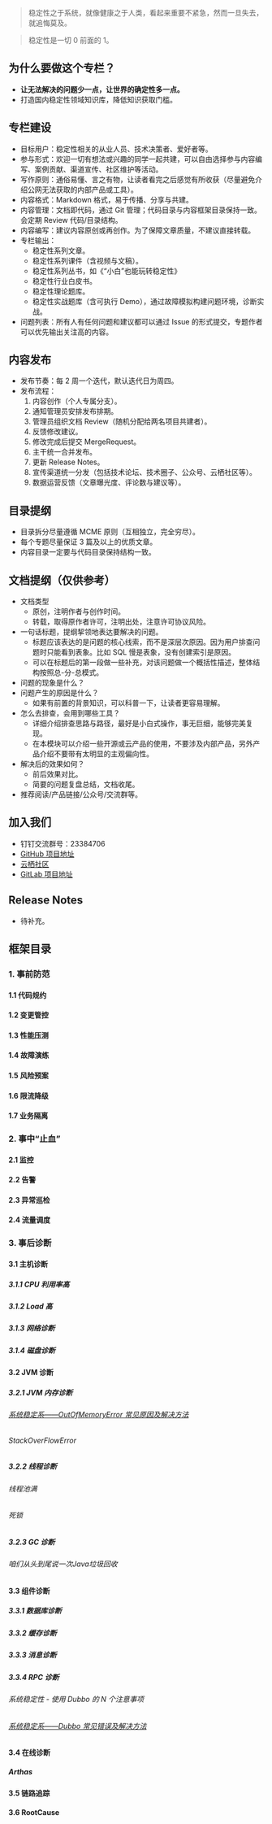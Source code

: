 
> 稳定性之于系统，就像健康之于人类，看起来重要不紧急，然而一旦失去，就追悔莫及。

> 稳定性是一切 0 前面的 1。

## 为什么要做这个专栏？
* **让无法解决的问题少一点，让世界的确定性多一点。**
* 打造国内稳定性领域知识库，降低知识获取门槛。

## 专栏建设
* 目标用户：稳定性相关的从业人员、技术决策者、爱好者等。
* 参与形式：欢迎一切有想法或兴趣的同学一起共建，可以自由选择参与内容编写、案例贡献、渠道宣传、社区维护等活动。
* 写作原则：通俗易懂、言之有物，让读者看完之后感觉有所收获（尽量避免介绍公网无法获取的内部产品或工具）。
* 内容格式：Markdown 格式，易于传播、分享与共建。
* 内容管理：文档即代码，通过 Git 管理；代码目录与内容框架目录保持一致。会定期 Review 代码/目录结构。
* 内容编写：建议内容原创或再创作。为了保障文章质量，不建议直接转载。
* 专栏输出：
	* 稳定性系列文章。
	* 稳定性系列课件（含视频与文稿）。
	* 稳定性系列丛书，如《“小白”也能玩转稳定性》
	* 稳定性行业白皮书。
	* 稳定性理论题库。
	* 稳定性实战题库（含可执行 Demo），通过故障模拟构建问题环境，诊断实战。
* 问题列表：所有人有任何问题和建议都可以通过 Issue 的形式提交，专题作者可以优先输出关注高的内容。


## 内容发布
* 发布节奏：每 2 周一个迭代，默认迭代日为周四。
* 发布流程：
	1. 内容创作（个人专属分支）。
	2. 通知管理员安排发布排期。
	3. 管理员组织文档 Review（随机分配给两名项目共建者）。
	4. 反馈修改建议。
	5. 修改完成后提交 MergeRequest。
	6. 主干统一合并发布。
	7. 更新 Release Notes。
	8. 宣传渠道统一分发（包括技术论坛、技术圈子、公众号、云栖社区等）。
	9. 数据运营反馈（文章曝光度、评论数与建议等）。


## 目录提纲
* 目录拆分尽量遵循 MCME 原则（互相独立，完全穷尽）。
* 每个专题尽量保证 3 篇及以上的优质文章。
* 内容目录一定要与代码目录保持结构一致。


## 文档提纲（仅供参考）
* 文档类型
	* 原创，注明作者与创作时间。
	* 转载，取得原作者许可，注明出处，注意许可协议风险。
* 一句话标题，提纲挈领地表达要解决的问题。
	* 标题应该表达的是问题的核心线索，而不是深层次原因。因为用户排查问题时只能看到表象。比如 SQL 慢是表象，没有创建索引是原因。
	* 可以在标题后的第一段做一些补充，对该问题做一个概括性描述，整体结构按照总-分-总模式。
* 问题的现象是什么？
* 问题产生的原因是什么？
	* 如果有前置的背景知识，可以科普一下，让读者更容易理解。
* 怎么去排查，会用到哪些工具？
	* 详细介绍排查思路与路径，最好是小白式操作，事无巨细，能够完美复现。
	* 在本模块可以介绍一些开源或云产品的使用，不要涉及内部产品，另外产品介绍不要带有太明显的主观偏向性。
* 解决后的效果如何？
	* 前后效果对比。
	* 简要的问题复盘总结，文档收尾。
* 推荐阅读/产品链接/公众号/交流群等。


## 加入我们
* 钉钉交流群号：23384706
* [GitHub 项目地址](https://github.com/StabilityMan/StabilityGuide)
* [云栖社区]()
* [GitLab 项目地址](http://gitlab.alibaba-inc.com/eagleeye/StabilityGuide/wikis/home)


## Release Notes
* 待补充。


## 框架目录
### 1. 事前防范
#### 1.1 代码规约
#### 1.2 变更管控
#### 1.3 性能压测
#### 1.4 故障演练
#### 1.5 风险预案 
#### 1.6 限流降级 
#### 1.7 业务隔离 


### 2. 事中“止血”
#### 2.1 监控
#### 2.2 告警
#### 2.3 异常巡检
#### 2.4 流量调度 


### 3. 事后诊断
#### 3.1 主机诊断
##### 3.1.1 CPU 利用率高
##### 3.1.2 Load 高
##### 3.1.3 网络诊断
##### 3.1.4 磁盘诊断


#### 3.2 JVM 诊断 
##### 3.2.1 JVM 内存诊断
###### [系统稳定系——OutOfMemoryError 常见原因及解决方法](docs/diagnosis/jvm/memory/系统稳定性——OutOfMemoryError常见原因及解决方法.md) 
###### StackOverFlowError

##### 3.2.2 线程诊断
###### 线程池满
###### 死锁

##### 3.2.3 GC 诊断
###### 咱们从头到尾说一次Java垃圾回收




#### 3.3 组件诊断
##### 3.3.1 数据库诊断 
##### 3.3.2 缓存诊断
##### 3.3.3 消息诊断
##### 3.3.4 RPC 诊断
###### 系统稳定性 - 使用 Dubbo 的 N 个注意事项
###### [系统稳定系——Dubbo 常见错误及解决方法](docs/diagnosis/rpc/系统稳定性——Dubbo常见错误及解决方法.md)

#### 3.4 在线诊断 
##### Arthas

#### 3.5 链路追踪 
#### 3.6 RootCause 
